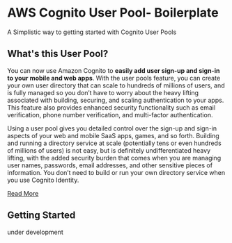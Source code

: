 # AWS Cognito User Pool- Boilerplate

A Simplistic way to getting started with Cognito User Pools

## What's this User Pool? 

You can now use Amazon Cognito to **easily add user sign-up and sign-in to your mobile and web apps**. With the user pools feature, you can create your own user directory that can scale to hundreds of millions of users, and is fully managed so you don’t have to worry about the heavy lifting associated with building, securing, and scaling authentication to your apps. This feature also provides enhanced security functionality such as email verification, phone number verification, and multi-factor authentication.

Using a user pool gives you detailed control over the sign-up and sign-in aspects of your web and mobile SaaS apps, games, and so forth. Building and running a directory service at scale (potentially tens or even hundreds of millions of users) is not easy, but is definitely undifferentiated heavy lifting, with the added security burden that comes when you are managing user names, passwords, email addresses, and other sensitive pieces of information. You don’t need to build or run your own directory service when you use Cognito Identity.

 [Read More](https://aws.amazon.com/blogs/aws/new-user-pools-for-amazon-cognito/)
 
 
## Getting Started

under development
